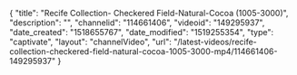 {
    "title": "Recife Collection- Checkered Field-Natural-Cocoa (1005-3000)",
    "description": "",
    "channelid": "114661406",
    "videoid": "149295937",
    "date_created": "1518655767",
    "date_modified": "1519255354",
    "type": "captivate",
    "layout": "channelVideo",
    "url": "\/latest-videos\/recife-collection-checkered-field-natural-cocoa-1005-3000-mp4\/114661406-149295937"
}